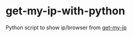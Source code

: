 # get-my-ip-with-python
Python script to show ip/browser from [get-my-ip](https://github.com/flaith-nycd/get-my-ip)
